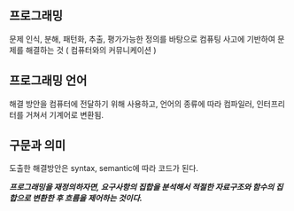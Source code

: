 ## 프로그래밍

문제 인식, 분해, 패턴화, 추출, 평가가능한 정의를 바탕으로 컴퓨팅 사고에 기반하여 문제를 해결하는 것 ( 컴퓨터와의 커뮤니케이션 ) 

## 프로그래밍 언어

해결 방안을 컴퓨터에 전달하기 위해 사용하고, 언어의 종류에 따라 컴파일러, 인터프리터를 거쳐서 기계어로 변환됨. 

## 구문과 의미

도출한 해결방안은 syntax, semantic에 따라 코드가 된다. 

***프로그래밍을 재정의하자면, 요구사항의 집합을 분석해서 적절한 자료구조와 함수의 집합으로 변환한 후 흐름을 제어하는 것이다.***